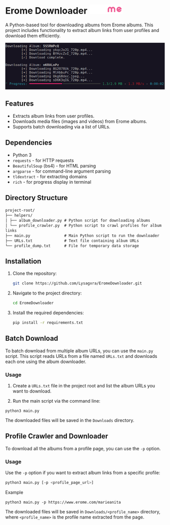 # Erome Downloader ![Logo](https://github.com/Lysagxra/EromeDownloader/blob/cb14eec4dbe29cfb9f3af778106f0044499c4013/misc/erome-logo.png)

A Python-based tool for downloading albums from Erome albums. This project includes functionality to extract album links from user profiles and download them efficiently.

![Screenshot](https://github.com/Lysagxra/EromeDownloader/blob/cb14eec4dbe29cfb9f3af778106f0044499c4013/misc/Schermata%20del%202024-10-25%2003-37-41.png)

## Features

- Extracts album links from user profiles.
- Downloads media files (images and videos) from Erome albums.
- Supports batch downloading via a list of URLs.

## Dependencies

- Python 3
- `requests` - for HTTP requests
- `BeautifulSoup` (bs4) - for HTML parsing
- `argparse` - for command-line argument parsing
- `tldextract` - for extracting domains
- `rich` - for progress display in terminal

## Directory Structure

```
project-root/
├── helpers/
│ ├── album_downloader.py # Python script for downloading albums
│ └── profile_crawler.py  # Python script to crawl profiles for album links
├── main.py               # Main Python script to run the downloader
├── URLs.txt              # Text file containing album URLs
└── profile_dump.txt      # File for temporary data storage
```

## Installation

1. Clone the repository:
   ```bash
   git clone https://github.com/Lysagxra/EromeDownloader.git

2. Navigate to the project directory:
   ```bash
   cd EromeDownloader

3. Install the required dependencies:
   ```bash
   pip install -r requirements.txt

## Batch Download

To batch download from multiple album URLs, you can use the `main.py` script. This script reads URLs from a file named `URLs.txt` and downloads each one using the album downloader.

### Usage

1. Create a `URLs.txt` file in the project root and list the album URLs you want to download.

2. Run the main script via the command line:

```
python3 main.py
```

The downloaded files will be saved in the `Downloads` directory.

## Profile Crawler and Downloader

To download all the albums from a profile page, you can use the `-p` option.

### Usage

Use the `-p` option if you want to extract album links from a specific profile:

```bash
python3 main.py [-p <profile_page_url>]
```

Example

```
python3 main.py -p https://www.erome.com/marieanita
```

The downloaded files will be saved in `Downloads/<profile_name>` directory, where `<profile_name>` is the profile name extracted from the page.
